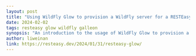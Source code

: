 ```yaml
---
layout: post
title: "Using WildFly Glow to provision a WildFly server for a RESTEasy based project"
date: 2024-02-02
tags: resteasy glow wildfly galleon
synopsis: "An introduction to the usage of WildFly Glow to provision a WildFly server for a RESTEasy based project"
author: liweinan
link: https://resteasy.dev/2024/01/31/resteasy-glow/
---
```

